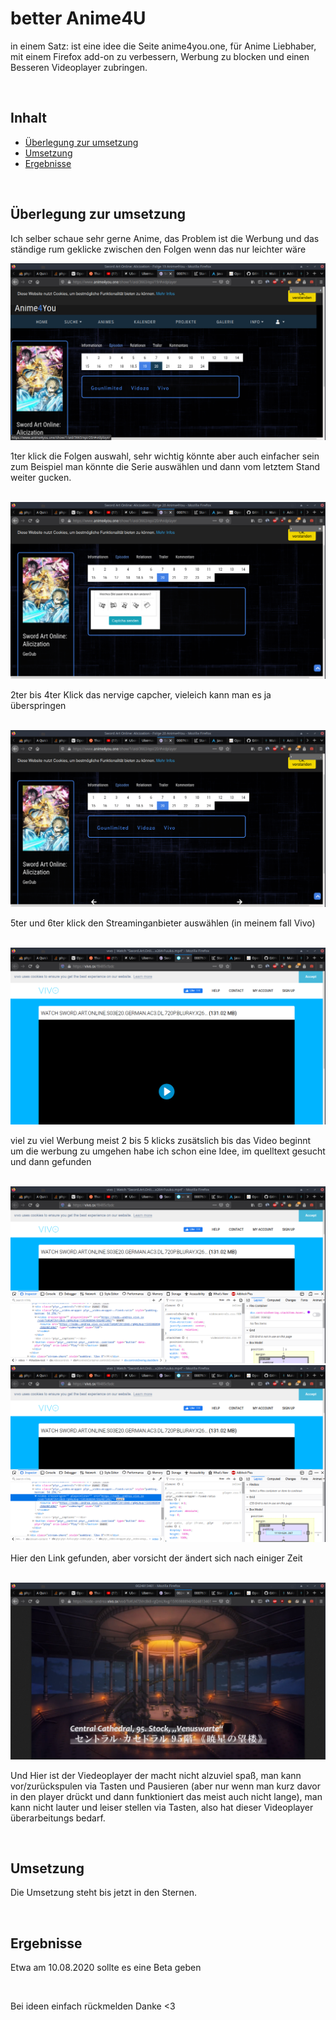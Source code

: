 <H1>better Anime4U</H1>
<p>in einem Satz: ist eine idee die Seite anime4you.one, für Anime Liebhaber, mit einem Firefox add-on zu verbessern, Werbung zu blocken und einen Besseren Videoplayer zubringen.</p>
<br>
<h2>Inhalt</h2>
<ul>
  <li><a href="#ueberlegung_zur_umsetzung">Überlegung zur umsetzung</a></li>
  <li><a href="#umsetzung">Umsetzung</a></li>
  <li><a href="#ergebnisse">Ergebnisse</a></li>
 </ul>
 <br>
<h2 id="ueberlegung_zur_umsetzung">Überlegung zur umsetzung</h2>
<p>Ich selber schaue sehr gerne Anime, das Problem ist die Werbung und das ständige rum geklicke zwischen den Folgen wenn das nur leichter wäre</p>
<img alt="Image" title="1ter klick" src="readme/1terschritt.png" />
<p>1ter klick die Folgen auswahl, sehr wichtig könnte aber auch einfacher sein zum Beispiel man könnte die Serie auswählen und dann vom letztem Stand weiter gucken.</p>
<br>
<img alt="Image" title="2ter bis 4ter Klick" src="readme/2terschritt.png" />
<p>2ter bis 4ter Klick das nervige capcher, vieleich kann man es ja überspringen</p>
<br>
<img alt="Image" title="5ter und 6ter klick" src="readme/3terschritt.png" />
<p>5ter und 6ter klick den Streaminganbieter auswählen (in meinem fall Vivo)</p>
<br>
<img alt="Image" title="2 bis 5 klicks zusätslich" src="readme/4terschritt.png" />
<p>viel zu viel Werbung meist 2 bis 5 klicks zusätslich bis das Video beginnt um die werbung zu umgehen habe ich schon eine Idee, im quelltext gesucht und dann gefunden</p>
<br>
<img alt="Image" title="quellcode" src="readme/5terschritt.png" />
<img alt="Image" title="quellcode" src="readme/6terschritt.png" />
<p>Hier den Link gefunden, aber vorsicht der ändert sich nach einiger Zeit</p>
<br>
<img alt="Image" title="Videoplayer" src="readme/7terschritt.png" />
<p>Und Hier ist der Viedeoplayer der macht nicht alzuviel spaß, man kann vor/zurückspulen via Tasten und Pausieren (aber nur wenn man kurz davor in den player drückt und dann funktioniert das meist auch nicht lange), man kann nicht lauter und leiser stellen via Tasten, also hat dieser Videoplayer überarbeitungs bedarf.</p>
<br>
<h2 id="umsetzung">Umsetzung</h2>
<p>Die Umsetzung steht bis jetzt in den Sternen.</p>
<br>
<h2 id="ergebnisse">Ergebnisse</h2>
<p>Etwa am 10.08.2020 sollte es eine Beta geben</p>
<br>
<p>Bei ideen einfach rückmelden Danke <3</p>
